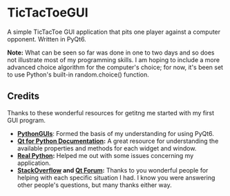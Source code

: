 # TicTacToeGUI

A simple TicTacToe GUI application that pits one player against a computer opponent. Written in PyQt6.

**Note:** What can be seen so far was done in one to two days and so does not illustrate most of my programming skills. I am hoping to include a more advanced choice algorithm for the computer's choice; for now, it's been set to use Python's built-in random.choice() function.

## Credits
Thanks to these wonderful resources for getitng me started with my first GUI program.
- **[PythonGUIs](https://www.pythonguis.com/pyqt6/)**: Formed the basis of my understanding for using PyQt6.
- **[Qt for Python Documentation](https://doc.qt.io/qtforpython-6/):** A great resource for understanding the available properties and methods for each widget and window.
- **[Real Python](https://realpython.com):** Helped me out with some issues concerning my application.
- **[StackOverflow](https://stackoverflow.com) and [Qt Forum](https://forum.qt.io):** Thanks to you wonderful people for helping with each specific situation I had. I know you were answering other people's questions, but many thanks either way.
